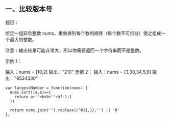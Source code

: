 ## 一、比较版本号
题目：  

给定一组非负整数 nums，重新排列每个数的顺序（每个数不可拆分）使之组成一个最大的整数。

注意：输出结果可能非常大，所以你需要返回一个字符串而不是整数。

 

示例 1：

输入：nums = [10,2]
输出："210"
示例 2：
输入：nums = [3,30,34,5,9]
输出："9534330"
 

```
var largestNumber = function(nums) {
  nums.sort((a,b)=>{
    return a+''+b>b+''+a?-1:1
  })

  return nums.join('').replace(/^0{1,}/,'') || '0'
};
```